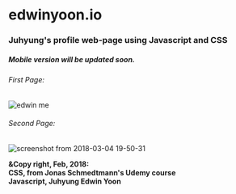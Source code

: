 # edwinyoon.io

### Juhyung's profile web-page using Javascript and CSS
##### Mobile version will be updated soon.
###### First Page:
![edwin me](https://user-images.githubusercontent.com/31529193/36953064-6f0c5310-1fe5-11e8-91c9-c8b2e99bbc2c.png)
###### Second Page:
![screenshot from 2018-03-04 19-50-31](https://user-images.githubusercontent.com/31529193/36953089-b2950a46-1fe5-11e8-808e-9cc6be1c7f2a.png)

<p>
<b>&Copy right, Feb, 2018:<b> <br>
CSS, from Jonas Schmedtmann's Udemy course </li> <br>
Javascript, Juhyung Edwin Yoon </li>
</p>
